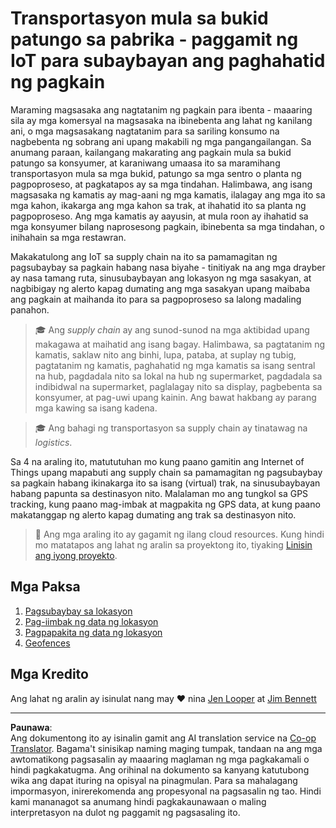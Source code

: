 <!--
CO_OP_TRANSLATOR_METADATA:
{
  "original_hash": "e978534a245b000725ed2a048f943213",
  "translation_date": "2025-08-27T23:45:36+00:00",
  "source_file": "3-transport/README.md",
  "language_code": "tl"
}
-->
# Transportasyon mula sa bukid patungo sa pabrika - paggamit ng IoT para subaybayan ang paghahatid ng pagkain

Maraming magsasaka ang nagtatanim ng pagkain para ibenta - maaaring sila ay mga komersyal na magsasaka na ibinebenta ang lahat ng kanilang ani, o mga magsasakang nagtatanim para sa sariling konsumo na nagbebenta ng sobrang ani upang makabili ng mga pangangailangan. Sa anumang paraan, kailangang makarating ang pagkain mula sa bukid patungo sa konsyumer, at karaniwang umaasa ito sa maramihang transportasyon mula sa mga bukid, patungo sa mga sentro o planta ng pagpoproseso, at pagkatapos ay sa mga tindahan. Halimbawa, ang isang magsasaka ng kamatis ay mag-aani ng mga kamatis, ilalagay ang mga ito sa mga kahon, ikakarga ang mga kahon sa trak, at ihahatid ito sa planta ng pagpoproseso. Ang mga kamatis ay aayusin, at mula roon ay ihahatid sa mga konsyumer bilang naprosesong pagkain, ibinebenta sa mga tindahan, o inihahain sa mga restawran.

Makakatulong ang IoT sa supply chain na ito sa pamamagitan ng pagsubaybay sa pagkain habang nasa biyahe - tinitiyak na ang mga drayber ay nasa tamang ruta, sinusubaybayan ang lokasyon ng mga sasakyan, at nagbibigay ng alerto kapag dumating ang mga sasakyan upang maibaba ang pagkain at maihanda ito para sa pagpoproseso sa lalong madaling panahon.

> 🎓 Ang *supply chain* ay ang sunod-sunod na mga aktibidad upang makagawa at maihatid ang isang bagay. Halimbawa, sa pagtatanim ng kamatis, saklaw nito ang binhi, lupa, pataba, at suplay ng tubig, pagtatanim ng kamatis, paghahatid ng mga kamatis sa isang sentral na hub, pagdadala nito sa lokal na hub ng supermarket, pagdadala sa indibidwal na supermarket, paglalagay nito sa display, pagbebenta sa konsyumer, at pag-uwi upang kainin. Ang bawat hakbang ay parang mga kawing sa isang kadena.

> 🎓 Ang bahagi ng transportasyon sa supply chain ay tinatawag na *logistics*.

Sa 4 na araling ito, matututuhan mo kung paano gamitin ang Internet of Things upang mapabuti ang supply chain sa pamamagitan ng pagsubaybay sa pagkain habang ikinakarga ito sa isang (virtual) trak, na sinusubaybayan habang papunta sa destinasyon nito. Malalaman mo ang tungkol sa GPS tracking, kung paano mag-imbak at magpakita ng GPS data, at kung paano makatanggap ng alerto kapag dumating ang trak sa destinasyon nito.

> 💁 Ang mga araling ito ay gagamit ng ilang cloud resources. Kung hindi mo matatapos ang lahat ng aralin sa proyektong ito, tiyaking [Linisin ang iyong proyekto](../clean-up.md).

## Mga Paksa

1. [Pagsubaybay sa lokasyon](lessons/1-location-tracking/README.md)
1. [Pag-iimbak ng data ng lokasyon](lessons/2-store-location-data/README.md)
1. [Pagpapakita ng data ng lokasyon](lessons/3-visualize-location-data/README.md)
1. [Geofences](lessons/4-geofences/README.md)

## Mga Kredito

Ang lahat ng aralin ay isinulat nang may ♥️ nina [Jen Looper](https://github.com/jlooper) at [Jim Bennett](https://GitHub.com/JimBobBennett)

---

**Paunawa**:  
Ang dokumentong ito ay isinalin gamit ang AI translation service na [Co-op Translator](https://github.com/Azure/co-op-translator). Bagama't sinisikap naming maging tumpak, tandaan na ang mga awtomatikong pagsasalin ay maaaring maglaman ng mga pagkakamali o hindi pagkakatugma. Ang orihinal na dokumento sa kanyang katutubong wika ang dapat ituring na opisyal na pinagmulan. Para sa mahalagang impormasyon, inirerekomenda ang propesyonal na pagsasalin ng tao. Hindi kami mananagot sa anumang hindi pagkakaunawaan o maling interpretasyon na dulot ng paggamit ng pagsasaling ito.